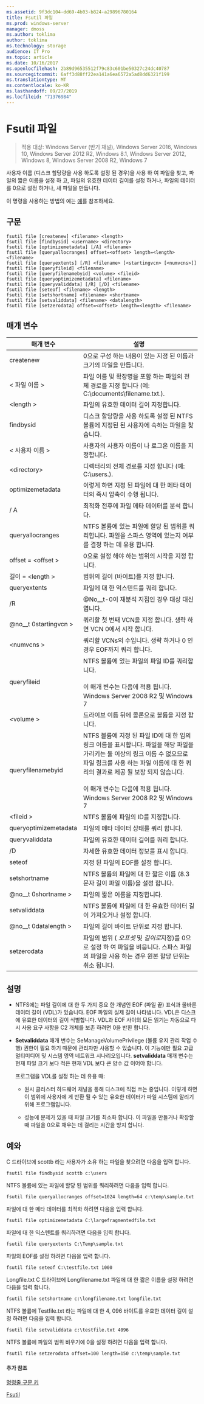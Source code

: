 ```yaml
---
ms.assetid: 9f3dc104-dd69-4b03-b824-a29896780164
title: Fsutil 파일
ms.prod: windows-server
manager: dmoss
ms.author: toklima
author: toklima
ms.technology: storage
audience: IT Pro
ms.topic: article
ms.date: 10/16/2017
ms.openlocfilehash: 2b89d96535512f79c83c601be50327c24dc40787
ms.sourcegitcommit: 6aff3d88ff22ea141a6ea6572a5ad8dd6321f199
ms.translationtype: MT
ms.contentlocale: ko-KR
ms.lasthandoff: 09/27/2019
ms.locfileid: "71376984"
---
```

# <a name="fsutil-file"></a>Fsutil 파일
>적용 대상: Windows Server (반기 채널), Windows Server 2016, Windows 10, Windows Server 2012 R2, Windows 8.1, Windows Server 2012, Windows 8, Windows Server 2008 R2, Windows 7

사용자 이름 (디스크 할당량을 사용 하도록 설정 된 경우)을 사용 하 여 파일을 찾고, 파일의 짧은 이름을 설정 하 고, 파일의 유효한 데이터 길이를 설정 하거나, 파일의 데이터를 0으로 설정 하거나, 새 파일을 만듭니다.

이 명령을 사용하는 방법의 예는 [예](#BKMK_examples)를 참조하세요.

## <a name="syntax"></a>구문

```
fsutil file [createnew] <filename> <length>
fsutil file [findbysid] <username> <directory>
fsutil file [optimizemetadata] [/A] <filename>
fsutil file [queryallocranges] offset=<offset> length=<length> <filename>
fsutil file [queryextents] [/R] <filename> [<startingvcn> [<numvcns>]]
fsutil file [queryfileid] <filename>
fsutil file [queryfilenamebyid] <volume> <fileid>
fsutil file [queryoptimizemetadata] <filename>
fsutil file [queryvaliddata] [/R] [/D] <filename>
fsutil file [seteof] <filename> <length>
fsutil file [setshortname] <filename> <shortname>
fsutil file [setvaliddata] <filename> <datalength>
fsutil file [setzerodata] offset=<offset> length=<length> <filename>

```

## <a name="parameters"></a>매개 변수

|매개 변수|설명|
|-------------|---------------|
|createnew|0으로 구성 하는 내용이 있는 지정 된 이름과 크기의 파일을 만듭니다.|
|\< 파일 이름 >|파일 이름 및 확장명을 포함 하는 파일의 전체 경로를 지정 합니다 (예: C:\documents\filename.txt.).|
|\<length >|파일의 유효한 데이터 길이 지정합니다.|
|findbysid|디스크 할당량을 사용 하도록 설정 된 NTFS 볼륨에 지정된 된 사용자에 속하는 파일을 찾습니다.|
|\< 사용자 이름 >|사용자의 사용자 이름이 나 로그온 이름을 지정합니다.|
|\<directory>|디렉터리의 전체 경로를 지정 합니다 (예: C:\users.).|
|optimizemetadata|이렇게 하면 지정 된 파일에 대 한 메타 데이터의 즉시 압축이 수행 됩니다.|
|/ A|최적화 전후에 파일 메타 데이터를 분석 합니다.|
|queryallocranges|NTFS 볼륨에 있는 파일에 할당 된 범위를 쿼리합니다. 파일을 스파스 영역에 있는지 여부를 결정 하는 데 유용 합니다.|
|offset = \<offset >|0으로 설정 해야 하는 범위의 시작을 지정 합니다.|
|길이 = \<length >|범위의 길이 (바이트)를 지정 합니다.|
|queryextents|파일에 대 한 익스텐트를 쿼리 합니다.|
|/R|@No__t-0이 재분석 지점인 경우 대상 대신 엽니다.|
|@no__t 0startingvcn >|쿼리할 첫 번째 VCN을 지정 합니다. 생략 하면 VCN 0에서 시작 합니다.|
|\<numvcns >|쿼리할 VCNs의 수입니다. 생략 하거나 0 인 경우 EOF까지 쿼리 합니다.|
|queryfileid|NTFS 볼륨에 있는 파일의 파일 ID를 쿼리합니다.<br /><br />이 매개 변수는 다음에 적용 됩니다.  Windows Server 2008 R2 및 Windows 7|
|\<volume >|드라이브 이름 뒤에 콜론으로 볼륨을 지정 합니다.|
|queryfilenamebyid|NTFS 볼륨에 지정 된 파일 ID에 대 한 임의 링크 이름을 표시합니다. 파일을 해당 파일을 가리키는 둘 이상의 링크 이름 수 없으므로 파일 링크를 사용 하는 파일 이름에 대 한 쿼리의 결과로 제공 될 보장 되지 않습니다.<br /><br />이 매개 변수는 다음에 적용 됩니다.  Windows Server 2008 R2 및 Windows 7|
|\<fileid >|NTFS 볼륨에 파일의 ID를 지정합니다.|
|queryoptimizemetadata|파일의 메타 데이터 상태를 쿼리 합니다.|
|queryvaliddata|파일의 유효한 데이터 길이를 쿼리 합니다.|
|/D|자세한 유효한 데이터 정보를 표시 합니다.|
|seteof|지정 된 파일의 EOF를 설정 합니다.|
|setshortname|NTFS 볼륨의 파일에 대 한 짧은 이름 (8.3 문자 길이 파일 이름)을 설정 합니다.|
|@no__t 0shortname >|파일의 짧은 이름을 지정합니다.|
|setvaliddata|NTFS 볼륨에 파일에 대 한 유효한 데이터 길이 가져오거나 설정 합니다.|
|@no__t 0datalength >|파일의 길이 바이트 단위로 지정 합니다.|
|setzerodata|파일의 범위 ( *오프셋* 및 *길이로*지정)를 0으로 설정 하 여 파일을 비웁니다. 스파스 파일의 파일을 사용 하는 경우 원본 할당 단위는 취소 됩니다.|

## <a name="remarks"></a>설명

-   NTFS에는 파일 길이에 대 한 두 가지 중요 한 개념인 EOF (파일 끝) 표식과 올바른 데이터 길이 (VDL)가 있습니다. EOF 파일의 실제 길이 나타냅니다. VDL은 디스크에 유효한 데이터의 길이 식별합니다. VDL과 EOF 사이의 모든 읽기는 자동으로 다시 사용 요구 사항을 C2 개체를 보존 하려면 0을 반환 합니다.

-   **Setvaliddata** 매개 변수는 SeManageVolumePrivilege (볼륨 유지 관리 작업 수행) 권한이 필요 하기 때문에 관리자만 사용할 수 있습니다. 이 기능에만 필요 고급 멀티미디어 및 시스템 영역 네트워크 시나리오입니다. **setvaliddata** 매개 변수는 현재 파일 크기 보다 적은 현재 VDL 보다 큰 양수 값 이어야 합니다.

    프로그램을 VDL를 설정 하는 데 유용 때:

    -   원시 클러스터 하드웨어 채널을 통해 디스크에 직접 쓰는 중입니다. 이렇게 하면이 범위에 사용자에 게 반환 될 수 있는 유효한 데이터가 파일 시스템에 알리기 위해 프로그램입니다.

    -   성능에 문제가 있을 때 파일 크기를 최소화 합니다. 이 파일을 만들거나 확장할 때 파일을 0으로 채우는 데 걸리는 시간을 방지 합니다.

## <a name="BKMK_examples"></a>예와
C 드라이브에 scottb 라는 사용자가 소유 하는 파일을 찾으려면 다음을 입력 합니다.

```
fsutil file findbysid scottb c:\users  
```

NTFS 볼륨에 있는 파일에 할당 된 범위를 쿼리하려면 다음을 입력 합니다.

```
fsutil file queryallocranges offset=1024 length=64 c:\temp\sample.txt  
```

파일에 대 한 메타 데이터를 최적화 하려면 다음을 입력 합니다.

```
fsutil file optimizemetadata C:\largefragmentedfile.txt
```

파일에 대 한 익스텐트를 쿼리하려면 다음을 입력 합니다.

```
fsutil file queryextents C:\Temp\sample.txt
```

파일의 EOF를 설정 하려면 다음을 입력 합니다.

```
fsutil file seteof C:\testfile.txt 1000
```

Longfile.txt C 드라이브에 Longfilename.txt 파일에 대 한 짧은 이름을 설정 하려면 다음을 입력 합니다.

```
fsutil file setshortname c:\longfilename.txt longfile.txt  
```

NTFS 볼륨에 Testfile.txt 라는 파일에 대 한 4, 096 바이트를 유효한 데이터 길이 설정 하려면 다음을 입력 합니다.

```
fsutil file setvaliddata c:\testfile.txt 4096  
```

NTFS 볼륨에 파일의 범위 비우기에 0을 설정 하려면 다음을 입력 합니다.

```
fsutil file setzerodata offset=100 length=150 c:\temp\sample.txt  
```

#### <a name="additional-references"></a>추가 참조
[명령줄 구문 키](Command-Line-Syntax-Key.md)

[Fsutil](Fsutil.md)


